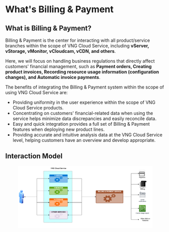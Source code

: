# What's Billing & Payment

## What is Billing & Payment?

Billing & Payment is the center for interacting with all product/service branches within the scope of VNG Cloud Service, including **vServer, vStorage, vMonitor, vCloudcam, vCDN, and others**.&#x20;

Here, we will focus on handling business regulations that directly affect customers' financial management, such as **Payment orders, Creating product invoices, Recording resource usage information (configuration changes), and Automatic invoice payments**.&#x20;

The benefits of integrating the Billing & Payment system within the scope of using VNG Cloud Service are:&#x20;

* Providing uniformity in the user experience within the scope of VNG Cloud Service products.
* Concentrating on customers' financial-related data when using the service helps minimize data discrepancies and easily reconcile data.&#x20;
* Easy and quick integration provides a full set of Billing & Payment features when deploying new product lines.&#x20;
* Providing accurate and intuitive analysis data at the VNG Cloud Service level, helping customers have an overview and develop appropriate.

## Interaction Model

<figure><img src="../.gitbook/assets/image (3) (1) (1) (1) (1) (1) (1) (1) (1) (1) (1) (1) (1) (1) (1) (1) (1) (1) (1) (1).png" alt=""><figcaption></figcaption></figure>
